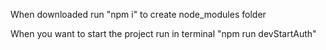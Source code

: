 When downloaded run "npm i" to create node_modules folder

When you want to start the project run in terminal "npm run devStartAuth"